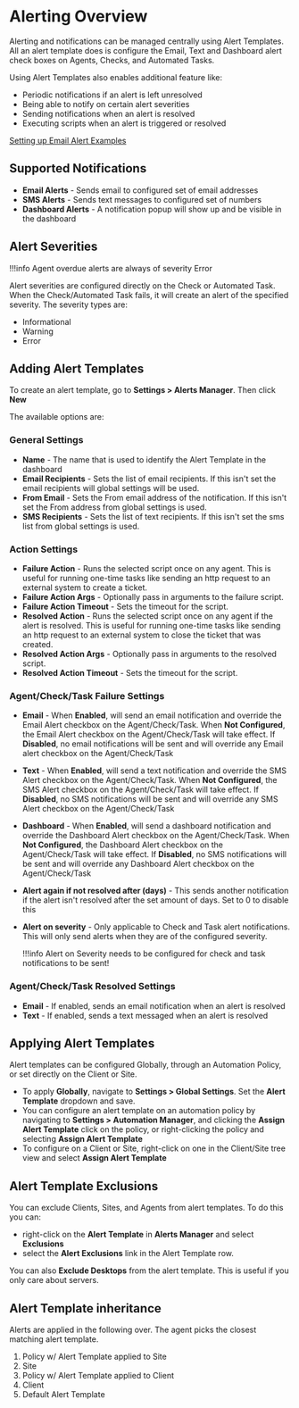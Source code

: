 # Alerting Overview

Alerting and notifications can be managed centrally using Alert Templates. All an alert template does is configure the Email, Text and Dashboard alert check boxes on Agents, Checks, and Automated Tasks.

Using Alert Templates also enables additional feature like:

- Periodic notifications if an alert is left unresolved
- Being able to notify on certain alert severities
- Sending notifications when an alert is resolved
- Executing scripts when an alert is triggered or resolved

[Setting up Email Alert Examples](email_alert.md)
## Supported Notifications

- **Email Alerts** - Sends email to configured set of email addresses
- **SMS Alerts** - Sends text messages to configured set of numbers
- **Dashboard Alerts** - A notification popup will show up and be visible in the dashboard

## Alert Severities

!!!info
    Agent overdue alerts are always of severity Error

Alert severities are configured directly on the Check or Automated Task. When the Check/Automated Task fails, it will create an alert of the specified severity. The severity types are:

- Informational
- Warning
- Error

## Adding Alert Templates

To create an alert template, go to **Settings > Alerts Manager**. Then click **New**

The available options are:

### General Settings

- **Name** - The name that is used to identify the Alert Template in the dashboard
- **Email Recipients** - Sets the list of email recipients. If this isn't set the email recipients will global settings will be used.
- **From Email** - Sets the From email address of the notification. If this isn't set the From address from global settings is used.
- **SMS Recipients** - Sets the list of text recipients. If this isn't set the sms list from global settings is used.

### Action Settings

- **Failure Action** - Runs the selected script once on any agent. This is useful for running one-time tasks like sending an http request to an external system to create a ticket.
- **Failure Action Args** - Optionally pass in arguments to the failure script.
- **Failure Action Timeout** - Sets the timeout for the script.
- **Resolved Action** - Runs the selected script once on any agent if the alert is resolved. This is useful for running one-time tasks like sending an http request to an external system to close the ticket that was created.
- **Resolved Action Args** - Optionally pass in arguments to the resolved script.
- **Resolved Action Timeout** - Sets the timeout for the script.

### Agent/Check/Task Failure Settings

- **Email** - When **Enabled**, will send an email notification and override the Email Alert checkbox on the Agent/Check/Task. When **Not Configured**, the Email Alert checkbox on the Agent/Check/Task will take effect. If **Disabled**, no email notifications will be sent and will override any Email alert checkbox on the Agent/Check/Task
- **Text** - When **Enabled**, will send a text notification and override the SMS Alert checkbox on the Agent/Check/Task. When **Not Configured**, the SMS Alert checkbox on the Agent/Check/Task will take effect. If **Disabled**, no SMS notifications will be sent and will override any SMS Alert checkbox on the Agent/Check/Task
- **Dashboard** - When **Enabled**, will send a dashboard notification and override the Dashboard Alert checkbox on the Agent/Check/Task. When **Not Configured**, the Dashboard Alert checkbox on the Agent/Check/Task will take effect. If **Disabled**, no SMS notifications will be sent and will override any Dashboard Alert checkbox on the Agent/Check/Task
- **Alert again if not resolved after (days)** - This sends another notification if the alert isn't resolved after the set amount of days. Set to 0 to disable this
- **Alert on severity** - Only applicable to Check and Task alert notifications. This will only send alerts when they are of the configured severity.

    !!!info
        Alert on Severity needs to be configured for check and task notifications to be sent!

### Agent/Check/Task Resolved Settings

- **Email** - If enabled, sends an email notification when an alert is resolved
- **Text** - If enabled, sends a text messaged when an alert is resolved

## Applying Alert Templates

Alert templates can be configured Globally, through an Automation Policy, or set directly on the Client or Site.

- To apply **Globally**, navigate to **Settings > Global Settings**. Set the **Alert Template** dropdown and save.
- You can configure an alert template on an automation policy by navigating to **Settings > Automation Manager**, and clicking the **Assign Alert Template** click on the policy, or right-clicking the policy and selecting **Assign Alert Template**
- To configure on a Client or Site, right-click on one in the Client/Site tree view and select **Assign Alert Template**

## Alert Template Exclusions

You can exclude Clients, Sites, and Agents from alert templates. To do this you can:

- right-click on the **Alert Template** in **Alerts Manager** and select **Exclusions**
- select the **Alert Exclusions** link in the Alert Template row.

You can also **Exclude Desktops** from the alert template. This is useful if you only care about servers.

## Alert Template inheritance

Alerts are applied in the following over. The agent picks the closest matching alert template.

1. Policy w/ Alert Template applied to Site
2. Site
3. Policy w/ Alert Template applied to Client
4. Client
5. Default Alert Template
